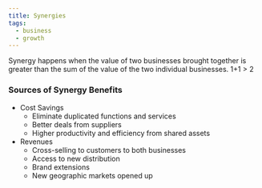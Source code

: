```yaml
---
title: Synergies
tags:
  - business
  - growth
---
```

Synergy happens when the value of two businesses brought together is greater than the sum of the value of the two individual businesses. 1+1 > 2

### Sources of Synergy Benefits

- Cost Savings
	- Eliminate duplicated functions and services
	- Better deals from suppliers
	- Higher productivity and efficiency from shared assets
- Revenues
	- Cross-selling to customers to both businesses
	- Access to new distribution
	- Brand extensions
	- New geographic markets opened up

